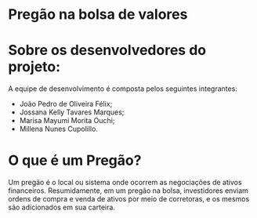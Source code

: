 # Pregão na bolsa de valores
# Sobre os desenvolvedores do projeto:
A equipe de desenvolvimento é composta pelos seguintes integrantes:
- João Pedro de Oliveira Félix;
- Jossana Kelly Tavares Marques;
- Marisa Mayumi Morita Ouchi;
- Millena Nunes Cupolillo.

# O que é um Pregão?
Um pregão é o local ou sistema onde ocorrem as negociações de ativos financeiros.
Resumidamente, em um pregão na bolsa, investidores enviam ordens de compra e venda de ativos por meio de corretoras, e os mesmos são adicionados em sua carteira.




